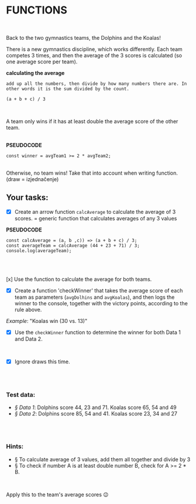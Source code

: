 # FUNCTIONS
<br>

Back to the two gymnastics teams, the Dolphins and the Koalas!

There is a new gymnastics discipline, which works differently.
Each team competes 3 times, and then the average of the 3 scores is calculated (so one average score per team).


**calculating the average**
```
add up all the numbers, then divide by how many numbers there are. In other words it is the sum divided by the count.

(a + b + c) / 3
```
<br>

A team only wins if it has at least double the average score of the other team.
<br>
<br>

**PSEUDOCODE**

`const winner = avgTeam1 >= 2 * avgTeam2;`
<br>
<br>

Otherwise, no team wins!
Take that into account when writing function.
(draw = izjednačenje)
<br>


## Your tasks:

- [x] Create an arrow function `calcAverage` to calculate the average of 3 scores.
      = generic function that calculates averages of any 3 values


**PSEUDOCODE**
```
const calcAverage = (a, b ,c)) => (a + b + c) / 3;
const averageTeam = calcAverage (44 + 23 + 71) / 3;
console.log(averageTeam);
```
<br>
<br>

[x] Use the function to calculate the average for both teams.
<br>

- [x] Create a function 'checkWinner' that takes the average score of each team as parameters (`avgDolhins` and `avgKoalas`),
and then logs the winner to the console, together with the victory points, according to the rule above.

_Example_: "Koalas win (30 vs. 13)"
<br>

- [x] Use the `checkWinner` function to determine the winner for both Data 1 and Data 2.
<br>

- [x] Ignore draws this time.
<br>
<br>

### Test data:

- _§ Data 1_: Dolphins score 44, 23 and 71. Koalas score 65, 54 and 49
- _§ Data 2_: Dolphins score 85, 54 and 41. Koalas score 23, 34 and 27
<br>
<br>

### Hints:

- § To calculate average of 3 values, add them all together and divide by 3
- § To check if number A is at least double number B, check for A >= 2 * B.
<br>

Apply this to the team's average scores 😉
